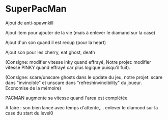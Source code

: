 # SuperPacMan
Ajout de anti-spawnkill

Ajout item pour ajouter de la vie (mais à enlever le diamand sur la case)

Ajout d'un son quand il est recup (pour la heart)

Ajout son pour les cherry, eat ghost, death

(Consigne: modifier vitesse inky quand effrayé,
 Notre projet: modifier vitesse PINKY quand effrayé car plus logique puisqu'il fuit).
 
 (Consigne: scare/unscare ghosts dans le update du jeu, 
 notre projet: scare dans "invincible" et unscare dans "refreshinvincibility" du joueur. Economise de la mémoire)

PACMAN augmente sa vitesse quand l'area est complétée

A faire :
    son bien lancé avec temps d'attente,...
    enlever le diamond sur la case du start du level0